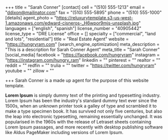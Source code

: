 +++
title = "Sarah Conner"
[contact]
cell = "(510) 555-1213"
email = "ddixon@mailinator.com"
fax = "(510) 555-5895"
phone = "(510) 555-1000"
[details]
agent_photo = "https://reluxurytemplate.s3-us-west-1.amazonaws.com/edward-cisneros-_H6wpor9mjs-unsplash.jpg"
languages = ["english", "spanish"]
license_number = "40905442"
license_type = "DRE License"
office = []
specialty = ["commercial", "land and lots", "residential"]
title = "Real Estate Agent"
website = "https://hungryram.com"
[search_engine_optimization]
meta_description = "This is a description for Sarah Conner Agent"
meta_title = "Sarah Conner"
[social_media]
facebook = "https://facebook.com/hungryram"
instagram = "https://instagram.com/hungry_ram"
linkedin = ""
pinterest = ""
realtor = ""
reddit = ""
redfin = ""
trulia = ""
twitter = "https://twitter.com/hungryram"
youtube = ""
zillow = ""

+++
Sarah Conner is a made up agent for the purpose of this website template.

**Lorem Ipsum** is simply dummy text of the printing and typesetting industry. Lorem Ipsum has been the industry's standard dummy text ever since the 1500s, when an unknown printer took a galley of type and scrambled it to make a type specimen book. It has survived not only five centuries, but also the leap into electronic typesetting, remaining essentially unchanged. It was popularised in the 1960s with the release of Letraset sheets containing Lorem Ipsum passages, and more recently with desktop publishing software like Aldus PageMaker including versions of Lorem Ipsum.